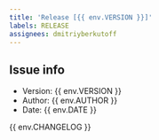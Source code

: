 ```yaml
---
title: 'Release [{{ env.VERSION }}]'
labels: RELEASE
assignees: dmitriyberkutoff
---
```


## Issue info

- Version: {{ env.VERSION }}
- Author: {{ env.AUTHOR }}
- Date: {{ env.DATE }}

{{ env.CHANGELOG }}
